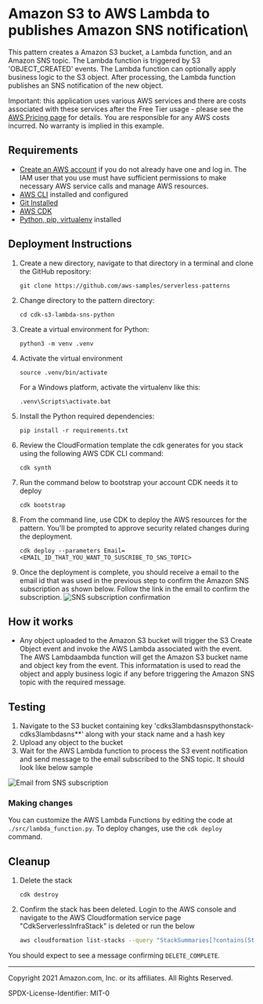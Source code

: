 # Amazon S3 to AWS Lambda to publishes Amazon SNS notification\

This pattern creates a Amazon S3 bucket, a Lambda function, and an Amazon SNS topic.
The Lambda function is triggered by S3 'OBJECT_CREATED' events. The Lambda function can optionally apply business logic to the S3 object. After processing, the Lambda function publishes an SNS notification of the new object.

Important: this application uses various AWS services and there are costs associated with these services after the Free Tier usage - please see the [AWS Pricing page](https://aws.amazon.com/pricing/) for details. You are responsible for any AWS costs incurred. No warranty is implied in this example.

## Requirements

* [Create an AWS account](https://portal.aws.amazon.com/gp/aws/developer/registration/index.html) if you do not already have one and log in. The IAM user that you use must have sufficient permissions to make necessary AWS service calls and manage AWS resources.
* [AWS CLI](https://docs.aws.amazon.com/cli/latest/userguide/install-cliv2.html) installed and configured
* [Git Installed](https://git-scm.com/book/en/v2/Getting-Started-Installing-Git)
* [AWS CDK](https://docs.aws.amazon.com/cdk/v2/guide/cli.html)
* [Python, pip, virtualenv](https://docs.aws.amazon.com/cdk/latest/guide/work-with-cdk-python.html) installed

## Deployment Instructions

1. Create a new directory, navigate to that directory in a terminal and clone the GitHub repository:
    ``` 
    git clone https://github.com/aws-samples/serverless-patterns
    ```
2. Change directory to the pattern directory:
    ```
    cd cdk-s3-lambda-sns-python
    ```
3. Create a virtual environment for Python:
   ```
   python3 -m venv .venv
   ```
4. Activate the virtual environment
   ```
   source .venv/bin/activate
   ```
   For a Windows platform, activate the virtualenv like this:
   ```
   .venv\Scripts\activate.bat
5. Install the Python required dependencies:
   ```
   pip install -r requirements.txt
   ```
6. Review the CloudFormation template the cdk generates for you stack using the following AWS CDK CLI command:
   ```
   cdk synth
   ```
7. Run the command below to bootstrap your account CDK needs it to deploy
    ```
    cdk bootstrap
    ```
8. From the command line, use CDK to deploy the AWS resources for the pattern. You'll be prompted to approve security related changes during the deployment.
    ```
    cdk deploy --parameters Email=<EMAIL_ID_THAT_YOU_WANT_TO_SUSCRIBE_TO_SNS_TOPIC>
    ```
9. Once the deployment is complete, you should receive a email to the email id that was used in the previous step to confirm the Amazon SNS subscription as shown below. Follow the link in the email to confirm the subscription.
    ![SNS subscription confirmation](images/Subscription_Confirmation.png)

## How it works

* Any object uploaded to the Amazon S3 bucket will trigger the S3 Create Object event and invoke the AWS Lambda associated with the event.
The AWS Lambdaambda function will get the Amazon S3 bucket name and object key from the event. This informatation is used to read the object and apply business logic if any before triggering the Amazon SNS topic with the required message.

## Testing

1. Navigate to the S3 bucket containing key 'cdks3lambdasnspythonstack-cdks3lambdasns**' along with your stack name and a hash key
2. Upload any object to the bucket
3. Wait for the AWS Lambda function to process the S3 event notification and send message to the email subscribed to the SNS topic. It should look like below sample

![Email from SNS subscription](images/SNS_Notification.png)

### Making changes

You can customize the AWS Lambda Functions by editing the code at `./src/lambda_function.py`. To deploy changes, use the `cdk deploy` command.

## Cleanup
 
1. Delete the stack
    ```
    cdk destroy
    ```

2. Confirm the stack has been deleted. Login to the AWS console and navigate to the AWS Cloudformation service page "CdkServerlessInfraStack" is deleted or run the below 
    ```bash
    aws cloudformation list-stacks --query "StackSummaries[?contains(StackName,'CdkS3LambdaSnsPythonStack')].StackStatus"
    ```

You should expect to see a message confirming `DELETE_COMPLETE`.

----
Copyright 2021 Amazon.com, Inc. or its affiliates. All Rights Reserved.

SPDX-License-Identifier: MIT-0
